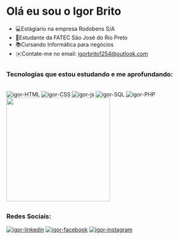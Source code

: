# Olá eu sou o Igor Brito 

- 💻Estágiario na empresa Rodobens S/A
- 🎒Estudante da FATEC São José do Rio Preto
- 📚Cursando Informática para negócios
- ✉️Contate-me no email: igorbrito1254@outlook.com

##
### Tecnologias que estou estudando e me aprofundando:

<div style="display: inline_block"><br>
  <img src="https://img.shields.io/badge/HTML5-E34F26?style=for-the-badge&logo=html5&logoColor=white" alt="igor-HTML">
  <img src="https://img.shields.io/badge/CSS3-1572B6?style=for-the-badge&logo=css3&logoColor=white" alt="igor-CSS">
  <img src="https://img.shields.io/badge/JavaScript-F7DF1E?style=for-the-badge&logo=javascript&logoColor=black" alt="igor-js">
  <img src="https://img.shields.io/badge/Microsoft_SQL_Server-CC2927?style=for-the-badge&logo=microsoft-sql-server&logoColor=white" alt="igor-SQL">
  <img src="https://img.shields.io/badge/PHP-777BB4?style=for-the-badge&logo=php&logoColor=white" alt="igor-PHP">
</div>
<div align="left">
  <img height="270em" width="270em" src="https://github-readme-stats.vercel.app/api/top-langs/?username=IgorBrito12k&layout=compact&langs_count=7&theme=dracula"/>
</div>

##
### Redes Sociais:
<div style="display: inline_block">
    <a href="https://www.linkedin.com/in/igor-brito-101baa1a6/">
    <img src="https://img.shields.io/badge/LinkedIn-0077B5?style=for-the-badge&logo=linkedin&logoColor=white" alt="igor-linkedin"></a>
    <a href="https://www.facebook.com/igor.brito.902/">
    <img src="https://img.shields.io/badge/Facebook-1877F2?style=for-the-badge&logo=facebook&logoColor=white" alt="igor-facebook"></a>
    <a href="https://www.instagram.com/igor.brits/">
    <img src="https://img.shields.io/badge/Instagram-E4405F?style=for-the-badge&logo=instagram&logoColor=white" alt="igor-instagram"></a>
</div>


